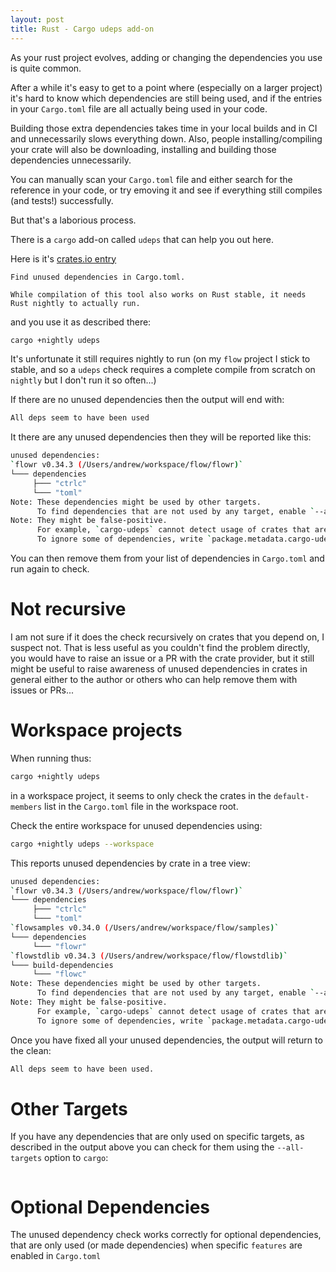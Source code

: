 ```yaml
---
layout: post
title: Rust - Cargo udeps add-on
--- 
```


As your rust project evolves, adding or changing the dependencies you use is quite common.

After a while it's easy to get to a point where (especially on a larger project) it's hard to know 
which dependencies are still being used, and if the entries in your `Cargo.toml` file are all actually
being used in your code.

Building those extra dependencies takes time in your local builds and in CI and unnecessarily slows everything
down. Also, people installing/compiling your crate will also be downloading, installing and building those
dependencies unnecessarily.

You can manually scan your `Cargo.toml` file and either search for the reference in your code, or try emoving it
and see if everything still compiles (and tests!) successfully. 

But that's a laborious process.

There is a `cargo` add-on called `udeps` that can help you out here.

Here is it's [crates.io entry](https://crates.io/crates/cargo-udeps)
```aidl
Find unused dependencies in Cargo.toml.

While compilation of this tool also works on Rust stable, it needs Rust nightly to actually run.
```

and you use it as described there:
```bash
cargo +nightly udeps
```

It's unfortunate it still requires nightly to run (on my `flow` project I stick to stable, and so a `udeps`
check requires a complete compile from scratch on `nightly` but I don't run it so often...)

If there are no unused dependencies then the output will end with:
```bash
All deps seem to have been used
```

It there are any unused dependencies then they will be reported like this:
```bash
unused dependencies:
`flowr v0.34.3 (/Users/andrew/workspace/flow/flowr)`
└─── dependencies
     ├─── "ctrlc"
     └─── "toml"
Note: These dependencies might be used by other targets.
      To find dependencies that are not used by any target, enable `--all-targets`.
Note: They might be false-positive.
      For example, `cargo-udeps` cannot detect usage of crates that are only used in doc-tests.
      To ignore some of dependencies, write `package.metadata.cargo-udeps.ignore` in Cargo.toml.
```

You can then remove them from your list of dependencies in `Cargo.toml` and run again to check. 

Not recursive
==
I am not sure if it does the check recursively on crates that you depend on, I suspect 
not. That is less useful as you couldn't find the problem directly, you would have to raise an issue or a PR with 
the crate provider, but it still might be useful to raise awareness of unused dependencies in crates in general
either to the author or others who can help remove them with issues or PRs...


Workspace projects
==
When running thus:
```bash
cargo +nightly udeps 
```

in a workspace project, it seems to only check the crates in the `default-members` list in the `Cargo.toml` file
in the workspace root.

Check the entire workspace for unused dependencies using:
```bash
cargo +nightly udeps --workspace
```

This reports unused dependencies by crate in a tree view:
```bash
unused dependencies:
`flowr v0.34.3 (/Users/andrew/workspace/flow/flowr)`
└─── dependencies
     ├─── "ctrlc"
     └─── "toml"
`flowsamples v0.34.0 (/Users/andrew/workspace/flow/samples)`
└─── dependencies
     └─── "flowr"
`flowstdlib v0.34.3 (/Users/andrew/workspace/flow/flowstdlib)`
└─── build-dependencies
     └─── "flowc"
Note: These dependencies might be used by other targets.
      To find dependencies that are not used by any target, enable `--all-targets`.
Note: They might be false-positive.
      For example, `cargo-udeps` cannot detect usage of crates that are only used in doc-tests.
      To ignore some of dependencies, write `package.metadata.cargo-udeps.ignore` in Cargo.toml.
```

Once you have fixed all your unused dependencies, the output will return to the clean:
````bash
All deps seem to have been used.
````

Other Targets
==
If you have any dependencies that are only used on specific targets, as described in the output above
you can check for them using the `--all-targets` option to `cargo`:
```bash
```

Optional Dependencies
==
The unused dependency check works correctly for optional dependencies, that are only used (or made dependencies)
when specific `features` are enabled in `Cargo.toml`